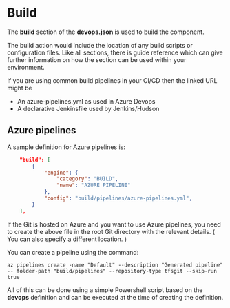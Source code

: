 # Build

The **build** section of the **devops.json** is used to build the component.

The build action would include the location of any build scripts or 
configuration files. Like all sections, there is guide reference which can give further information on how the section can be used within your
environment.

If you are using common build pipelines in your CI/CD then 
the linked URL might be

* An azure-pipelines.yml as used in Azure Devops
* A declarative Jenkinsfile used by Jenkins/Hudson



## Azure pipelines

A sample definition for Azure pipelines is:

```json
    "build": [
        {
            "engine": {
                "category": "BUILD",
                "name": "AZURE PIPELINE"
            },
            "config": "build/pipelines/azure-pipelines.yml",
        }
    ],
```

If the Git is hosted on Azure and you want to use Azure pipelines, you
need to create the above file in the root Git directory with the relevant
details. ( You can also specify a different location. )

You can create a pipeline using the command:

```
az pipelines create -name "Default" --description "Generated pipeline" -- folder-path "build/pipelines" --repository-type tfsgit --skip-run true
```

All of this can be done using a simple Powershell script based on the
**devops** definition and can be executed at the time of creating the 
definition.
